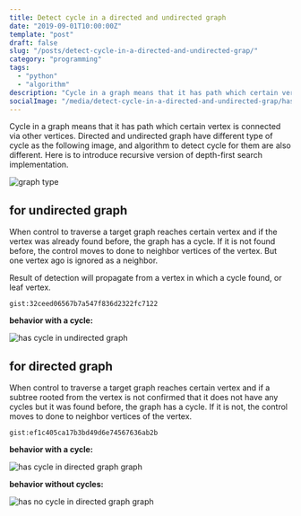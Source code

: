 ```yaml
---
title: Detect cycle in a directed and undirected graph
date: "2019-09-01T10:00:00Z"
template: "post"
draft: false
slug: "/posts/detect-cycle-in-a-directed-and-undirected-grap/"
category: "programming"
tags:
  - "python"
  - "algorithm"
description: "Cycle in a graph means that it has path which certain vertex is connected via other vertices. Directed and undirected graph have different type of cycle as the following image, and algorithm to detect cycle for them are also different. Here is to introduce recursive version of depth-first search implementation."
socialImage: "/media/detect-cycle-in-a-directed-and-undirected-grap/has_cycle_directed_graph.jpg"
---
```


Cycle in a graph means that it has path which certain vertex is connected via other vertices. Directed and undirected graph have different type of cycle as the following image, and algorithm to detect cycle for them are also different. Here is to introduce recursive version of depth-first search implementation.

![graph type](/media/detect-cycle-in-a-directed-and-undirected-grap/graph_type.png)

## for undirected graph

When control to traverse a target graph reaches certain vertex and if the vertex was already found before, the graph has a cycle. If it is not found before, the control moves to done to neighbor vertices of the vertex. But one vertex ago is ignored as a neighbor.

Result of detection will propagate from a vertex in which a cycle found, or leaf vertex.

`gist:32ceed06567b7a547f836d2322fc7122`

**behavior with a cycle:**

![has cycle in undirected graph](/media/detect-cycle-in-a-directed-and-undirected-grap/has_cycle_undirected_graph.png)

## for directed graph

When control to traverse a target graph reaches certain vertex and if a subtree rooted from the vertex is not confirmed that it does not have any cycles but it was found before, the graph has a cycle. If it is not, the control moves to done to neighbor vertices of the vertex.

`gist:ef1c405ca17b3bd49d6e74567636ab2b`

**behavior with a cycle:**

![has cycle in directed graph graph](/media/detect-cycle-in-a-directed-and-undirected-grap/has_cycle_directed_graph.png)

**behavior without cycles:**

![has no cycle in directed graph graph](/media/detect-cycle-in-a-directed-and-undirected-grap/has_no_cycle_directed_graph.png)
